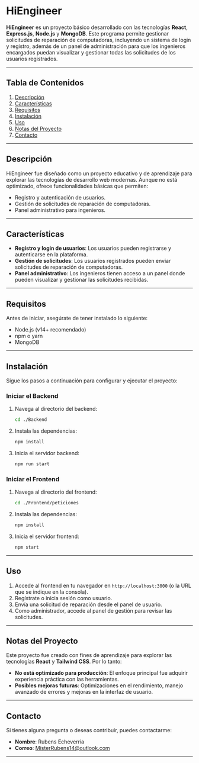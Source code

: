 
# HiEngineer

**HiEngineer** es un proyecto básico desarrollado con las tecnologías **React**, **Express.js**, **Node.js** y **MongoDB**. Este programa permite gestionar solicitudes de reparación de computadoras, incluyendo un sistema de login y registro, además de un panel de administración para que los ingenieros encargados puedan visualizar y gestionar todas las solicitudes de los usuarios registrados.

---

## Tabla de Contenidos

1. [Descripción](#descripción)
2. [Características](#características)
3. [Requisitos](#requisitos)
4. [Instalación](#instalación)
5. [Uso](#uso)
6. [Notas del Proyecto](#notas-del-proyecto)
7. [Contacto](#contacto)

---

## Descripción

HiEngineer fue diseñado como un proyecto educativo y de aprendizaje para explorar las tecnologías de desarrollo web modernas. Aunque no está optimizado, ofrece funcionalidades básicas que permiten:

- Registro y autenticación de usuarios.
- Gestión de solicitudes de reparación de computadoras.
- Panel administrativo para ingenieros.

---

## Características

- **Registro y login de usuarios**: Los usuarios pueden registrarse y autenticarse en la plataforma.
- **Gestión de solicitudes**: Los usuarios registrados pueden enviar solicitudes de reparación de computadoras.
- **Panel administrativo**: Los ingenieros tienen acceso a un panel donde pueden visualizar y gestionar las solicitudes recibidas.

---

## Requisitos

Antes de iniciar, asegúrate de tener instalado lo siguiente:

- Node.js (v14+ recomendado)
- npm o yarn
- MongoDB

---

## Instalación

Sigue los pasos a continuación para configurar y ejecutar el proyecto:

### Iniciar el Backend

1. Navega al directorio del backend:

   ```bash
   cd ./Backend
   ```

2. Instala las dependencias:

   ```bash
   npm install
   ```

3. Inicia el servidor backend:

   ```bash
   npm run start
   ```

### Iniciar el Frontend

1. Navega al directorio del frontend:

   ```bash
   cd ./Frontend/peticiones
   ```

2. Instala las dependencias:

   ```bash
   npm install
   ```

3. Inicia el servidor frontend:

   ```bash
   npm start
   ```

---

## Uso

1. Accede al frontend en tu navegador en `http://localhost:3000` (o la URL que se indique en la consola).
2. Regístrate o inicia sesión como usuario.
3. Envía una solicitud de reparación desde el panel de usuario.
4. Como administrador, accede al panel de gestión para revisar las solicitudes.

---

## Notas del Proyecto

Este proyecto fue creado con fines de aprendizaje para explorar las tecnologías **React** y **Tailwind CSS**. Por lo tanto:

- **No está optimizado para producción**: El enfoque principal fue adquirir experiencia práctica con las herramientas.
- **Posibles mejoras futuras**: Optimizaciones en el rendimiento, manejo avanzado de errores y mejoras en la interfaz de usuario.

---

## Contacto

Si tienes alguna pregunta o deseas contribuir, puedes contactarme:

- **Nombre**: Rubens Echeverria
- **Correo**: MisterRubens14@outlook.com

---
